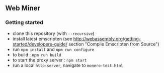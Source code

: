 ## Web Miner

### Getting started

* clone this repository (with `--recursive`)
* install latest emscripten (see http://webassembly.org/getting-started/developers-guide/ section "Compile Emscripten from Source") 
* run `npm install` and `npm run configure`
* to build : `npm run build`
* to start the proxy server : `npm start`
* run a local `http-server`, navigate to `monero-test.html`